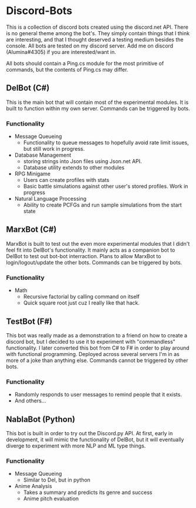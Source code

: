 # Discord-Bots

This is a collection of discord bots created using the discord.net API. There is no general theme among the bot's. They simply contain things that I think are interesting, and that I thought deserved a testing medium besides the console. All bots are tested on my discord server. Add me on discord (Alumina#4305) if you are interested/want in.

All bots should contain a Ping.cs module for the most primitive of commands, but the contents of Ping.cs may differ. 

## DelBot (C#)

This is the main bot that will contain most of the experimental modules. It is built to function within my own server. Commands can be triggered by bots.

### Functionality
* Message Queueing
  * Functionality to queue messages to hopefully avoid rate limit issues, but still work in progress.
* Database Management
  * storing strings into Json files using Json.net API. 
  * Database utility extends to other modules
* RPG Minigame
  * Users can create profiles with stats
  * Basic battle simulations against other user's stored profiles. Work in progress
* Natural Language Processing
  * Ability to create PCFGs and run sample simulations from the start state
  
## MarxBot (C#)

MarxBot is built to test out the even more experimental modules that I didn't feel fit into DelBot's functionality. It mainly acts as a companion bot to DelBot to test out bot-bot interraction. Plans to allow MarxBot to login/logout/update the other bots. Commands can be triggered by bots.

### Functionality
* Math
  * Recursive factorial by calling command on itself
  * Quick square root just cuz I really like that hack.

## TestBot (F#)

This bot was really made as a demonstration to a friend on how to create a discord bot, but I decided to use it to experiment with "commandless" functionality. I later converted this bot from C# to F# in order to play around with functional programming. Deployed across several servers I'm in as more of a joke than anything else. Commands cannot be triggered by other bots.

### Functionality
* Randomly responds to user messages to remind people that it exists.
* And others...

## NablaBot (Python)

This bot is built in order to try out the Discord.py API. At first, early in development, it will mimic the functionality of DelBot, but it will eventually diverge to experiment with more NLP and ML type things.

### Functionality
* Message Queueing
  * Similar to Del, but in python
* Anime Analysis
  * Takes a summary and predicts its genre and success
  * Anime pitch evaluation
